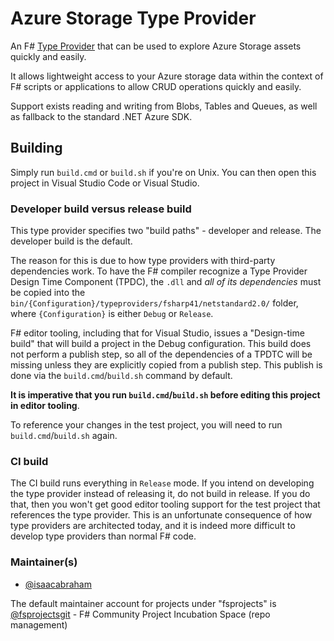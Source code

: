 # Azure Storage Type Provider

An F# [Type Provider](https://docs.microsoft.com/en/dotnet/fsharp/tutorials/type-providers/) that can be used to explore Azure Storage assets quickly and easily.

It allows lightweight access to your Azure storage data within the context of F# scripts or applications to allow CRUD operations quickly and easily.

Support exists reading and writing from Blobs, Tables and Queues, as well as fallback to the standard .NET Azure SDK.

## Building

Simply run `build.cmd` or `build.sh` if you're on Unix. You can then open this project in Visual Studio Code or Visual Studio.

### Developer build versus release build

This type provider specifies two "build paths" - developer and release. The developer build is the default.

The reason for this is due to how type providers with third-party dependencies work. To have the F# compiler recognize a Type Provider Design Time Component (TPDC), the `.dll` and _all of its dependencies_ must be copied into the `bin/{Configuration}/typeproviders/fsharp41/netstandard2.0/` folder, where `{Configuration}` is either `Debug` or `Release`.

F# editor tooling, including that for Visual Studio, issues a "Design-time build" that will build a project in the Debug configuration. This build does not perform a publish step, so all of the dependencies of a TPDTC will be missing unless they are explicitly copied from a publish step. This publish is done via the `build.cmd`/`build.sh` command by default.

**It is imperative that you run `build.cmd`/`build.sh` before editing this project in editor tooling**.

To reference your changes in the test project, you will need to run `build.cmd`/`build.sh` again.

### CI build

The CI build runs everything in `Release` mode. If you intend on developing the type provider instead of releasing it, do not build in release. If you do that, then you won't get good editor tooling support for the test project that references the type provider. This is an unfortunate consequence of how type providers are architected today, and it is indeed more difficult to develop type providers than normal F# code.

### Maintainer(s)

- [@isaacabraham](https://github.com/isaacabraham)

The default maintainer account for projects under "fsprojects" is [@fsprojectsgit](https://github.com/fsprojectsgit) - F# Community Project Incubation Space (repo management)
